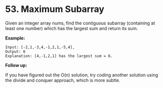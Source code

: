 # 53. Maximum Subarray

Given an integer array nums, find the contiguous subarray (containing at least one number) which has the largest sum and return its sum.

**Example:**
```
Input: [-2,1,-3,4,-1,2,1,-5,4],
Output: 6
Explanation: [4,-1,2,1] has the largest sum = 6.
```

**Follow up:**

If you have figured out the O(n) solution, try coding another solution using the divide and conquer approach, which is more subtle.